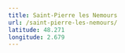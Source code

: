 ```yaml
---
title: Saint-Pierre les Nemours
url: /saint-pierre-les-nemours/
latitude: 48.271
longitude: 2.679
---
```


